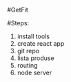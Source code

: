 #GetFit

#Steps:

1. install tools
2. create react app
3. git repo
4. lista produse
5. routing
6. node server
